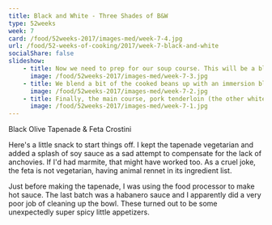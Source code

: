 ```yaml
---
title: Black and White - Three Shades of B&W
type: 52weeks
week: 7
card: /food/52weeks-2017/images-med/week-7-4.jpg
url: /food/52-weeks-of-cooking/2017/week-7-black-and-white
socialShare: false
slideshow:
    - title: Now we need to prep for our soup course. This will be a black bean soup. There are the dried black beans, yellow onion, red bell pepper, carrot, celery, chipotle pepper, garlic, ground cumin, dried oregano, and ground coriander.  I use an Instant Pot pressure cooker for this and do everything in the one pot.  The vegetables get a quick saute and then the beans and stock go in and we pressure cook for 35 minutes.
      image: /food/52weeks-2017/images-med/week-7-3.jpg
    - title: We blend a bit of the cooked beans up with an immersion blender to get our desired consistency and then we're ready to serve. Garnish with sliced radish, cilantro, and a drizzle of a poor approximation of creme fraiche (a mix of sour cream & heavy cream).
      image: /food/52weeks-2017/images-med/week-7-2.jpg
    - title: Finally, the main course, pork tenderloin (the other white meat) over wild "black" rice with a pan sauce.  Sous vide the pork for 3 hours @ 140F with sliced shallot, thin sliced garlic, and rosemary then seared in a cast iron pan. Pan sauce made with the addition of dijon, vermouth and butter.  First time cooking pork tenderloin using sous vide.  This is probably the best pork tenderloin I've ever had - super moist & tender.  I might try a little bit warmer next time, either 142 or 145F to get a color & texture I'm a bit more comfortable/familiar with.
      image: /food/52weeks-2017/images-med/week-7-1.jpg
---
```

Black Olive Tapenade & Feta Crostini

Here's a little snack to start things off.  I kept the tapenade vegetarian and added a splash of soy sauce as a sad attempt to compensate for the lack of anchovies. If I'd had marmite, that might have worked too.  As a cruel joke, the feta is not vegetarian, having animal rennet in its ingredient list.

Just before making the tapenade, I was using the food processor to make hot sauce.  The last batch was a habanero sauce and I apparently did a very poor job of cleaning up the bowl.  These turned out to be some unexpectedly super spicy little appetizers.
